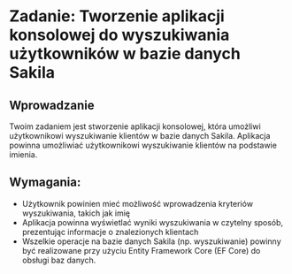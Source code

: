# Zadanie: Tworzenie aplikacji konsolowej do wyszukiwania użytkowników w bazie danych Sakila

## Wprowadzanie
Twoim zadaniem jest stworzenie aplikacji konsolowej, która umożliwi użytkownikowi wyszukiwanie klientów w bazie danych Sakila. Aplikacja powinna umożliwiać użytkownikowi wyszukiwanie klientów na podstawie imienia.


## Wymagania:
- Użytkownik powinien mieć możliwość wprowadzenia kryteriów wyszukiwania, takich jak imię 
- Aplikacja powinna wyświetlać wyniki wyszukiwania w czytelny sposób, prezentując informacje o znalezionych klientach
- Wszelkie operacje na bazie danych Sakila (np. wyszukiwanie) powinny być realizowane przy użyciu Entity Framework Core (EF Core) do obsługi baz danych.
